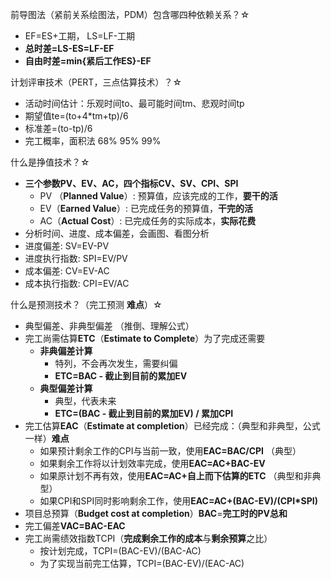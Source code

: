 前导图法（紧前关系绘图法，PDM）包含哪四种依赖关系？☆

- EF=ES+工期， LS=LF-工期
- **总时差=LS-ES=LF-EF**
- **自由时差=min{紧后工作ES}-EF**

计划评审技术（PERT，三点估算技术）？☆  

- 活动时间估计：乐观时间to、最可能时间tm、悲观时间tp
- 期望值te=(to+4*tm+tp)/6
- 标准差=(to-tp)/6
- 完工概率，面积法 68% 95% 99%

什么是挣值技术？☆ 

- **三个参数PV、EV、AC，四个指标CV、SV、CPI、SPI**
  - PV （**Planned Value**）: 预算值，应该完成的工作，**要干的活**
  - EV（**Earned Value**）: 已完成任务的预算值，**干完的活**
  - AC（**Actual Cost**）: 已完成任务的实际成本，**实际花费**
- 分析时间、进度、成本偏差，会画图、看图分析
- 进度偏差: SV=EV-PV
- 进度执行指数: SPI=EV/PV
- 成本偏差: CV=EV-AC
- 成本执行指数: CPI=EV/AC

什么是预测技术？（完工预测 **难点**）☆

- 典型偏差、非典型偏差 （推倒、理解公式）
- 完工尚需估算**ETC**（**Estimate to Complete**）为了完成还需要
  - **非典偏差计算**
    - 特列，不会再次发生，需要纠偏
    - **ETC=BAC - 截止到目前的累加EV**
  - **典型偏差计算**
    - 典型，代表未来
    - **ETC=(BAC - 截止到目前的累加EV) / 累加CPI**
- 完工估算**EAC**（**Estimate at completion**）已经完成：（典型和非典型，公式一样）**难点**
  - 如果预计剩余工作的CPI与当前一致，使用**EAC=BAC/CPI**  （典型）
  - 如果剩余工作将以计划效率完成，使用**EAC=AC+BAC-EV**
  - 如果原计划不再有效，使用**EAC=AC+自上而下估算的ETC** （典型和非典型）
  - 如果CPI和SPI同时影响剩余工作，使用**EAC=AC+(BAC-EV)/(CPI*SPI)**
- 项目总预算（**Budget cost at completion**）**BAC**=**完工时的PV总和**
- 完工偏差**VAC=BAC-EAC**
- 完工尚需绩效指数TCPI（**完成剩余工作的成本**与**剩余预算**之比）
  - 按计划完成，TCPI=(BAC-EV)/(BAC-AC)
  - 为了实现当前完工估算，TCPI=(BAC-EV)/(EAC-AC)

